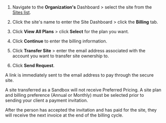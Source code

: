 1. Navigate to the **<span class="glyphicons glyphicons-group"></span> Organization's** Dashboard > select the site from the [Sites list](/organizations/#sites).
1. Click the site's name to enter the Site Dashboard > click the **Billing** tab.

1. Click **View All Plans** > click **Select** for the plan you want.

1. Click **Continue** to enter the billing information.

1. Click **Transfer Site** > enter the email address associated with the account you want to transfer site ownership to.

1. Click **Send Request**. 

  A link is immediately sent to the email address to pay through the secure site.


  <Alert title="Note" type="info">

  A site transferred as a Sandbox will not receive Preferred Pricing. A site plan and billing preference (Annual or Monthly) must be selected prior to sending your client a payment invitation.

  </Alert>

After the person has accepted the invitation and has paid for the site, they will receive the next invoice at the end of the billing cycle.
